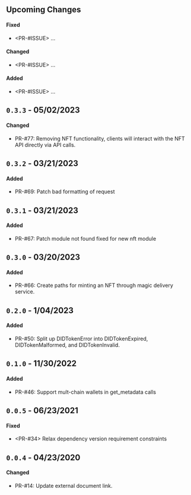 ## Upcoming Changes

#### Fixed

- <PR-#ISSUE> ...

#### Changed

- <PR-#ISSUE> ...

#### Added

- <PR-#ISSUE> ...


## `0.3.3` - 05/02/2023

#### Changed

- PR-#77: Removing NFT functionality, clients will interact with the NFT API directly via API calls.


## `0.3.2` - 03/21/2023

#### Added

- PR-#69: Patch bad formatting of request

## `0.3.1` - 03/21/2023

#### Added

- PR-#67: Patch module not found fixed for new nft module

## `0.3.0` - 03/20/2023

#### Added

- PR-#66: Create paths for minting an NFT through magic delivery service.

## `0.2.0` - 1/04/2023

#### Added

- PR-#50: Split up DIDTokenError into DIDTokenExpired, DIDTokenMalformed, and DIDTokenInvalid.

## `0.1.0` - 11/30/2022

#### Added

- PR-#46: Support mult-chain wallets in get_metadata calls

## `0.0.5` - 06/23/2021

#### Fixed

- <PR-#34> Relax dependency version requirement constraints

## `0.0.4` - 04/23/2020

#### Changed

- PR-#14: Update external document link.
